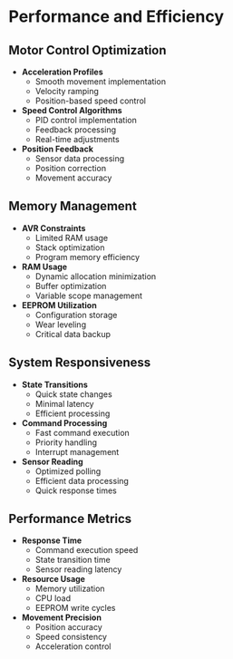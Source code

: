 # Performance and Efficiency

## Motor Control Optimization
- **Acceleration Profiles**
  - Smooth movement implementation
  - Velocity ramping
  - Position-based speed control
- **Speed Control Algorithms**
  - PID control implementation
  - Feedback processing
  - Real-time adjustments
- **Position Feedback**
  - Sensor data processing
  - Position correction
  - Movement accuracy

## Memory Management
- **AVR Constraints**
  - Limited RAM usage
  - Stack optimization
  - Program memory efficiency
- **RAM Usage**
  - Dynamic allocation minimization
  - Buffer optimization
  - Variable scope management
- **EEPROM Utilization**
  - Configuration storage
  - Wear leveling
  - Critical data backup

## System Responsiveness
- **State Transitions**
  - Quick state changes
  - Minimal latency
  - Efficient processing
- **Command Processing**
  - Fast command execution
  - Priority handling
  - Interrupt management
- **Sensor Reading**
  - Optimized polling
  - Efficient data processing
  - Quick response times

## Performance Metrics
- **Response Time**
  - Command execution speed
  - State transition time
  - Sensor reading latency
- **Resource Usage**
  - Memory utilization
  - CPU load
  - EEPROM write cycles
- **Movement Precision**
  - Position accuracy
  - Speed consistency
  - Acceleration control
